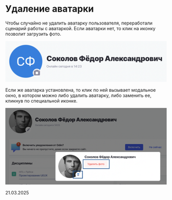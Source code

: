 # Удаление аватарки

Чтобы случайно не удалить аватарку пользователя, переработали сценарий работы с аватаркой. Если аватарки нет, то клик на иконку позволит загрузить фото.

![](<../../.gitbook/assets/image (363).png>)

Если же аватарка установлена, то клик по ней вызывает модальное окно, в котором можно либо удалить аватарку, либо заменить ее, кликнув по специальной иконке.

![](<../../.gitbook/assets/image (364).png>)

21.03.2025
